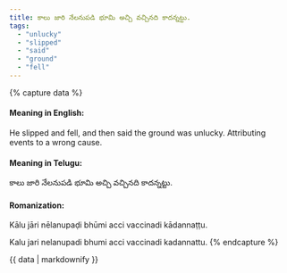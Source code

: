 ```yaml
---
title: కాలు జారి నేలనుపడి భూమి అచ్చి వచ్చినది కాదన్నట్టు.
tags:
  - "unlucky"
  - "slipped"
  - "said"
  - "ground"
  - "fell"
---
```


{% capture data %}
#### Meaning in English:
He slipped and fell, and then said the ground was unlucky.
Attributing events to a wrong cause.

#### Meaning in Telugu:
కాలు జారి నేలనుపడి భూమి అచ్చి వచ్చినది కాదన్నట్టు.

#### Romanization:
Kālu jāri nēlanupaḍi bhūmi acci vaccinadi kādannaṭṭu.

Kalu jari nelanupadi bhumi acci vaccinadi kadannattu.
{% endcapture %}

{{ data | markdownify }}

